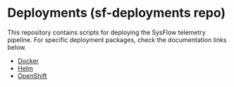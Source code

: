 # Deployments (sf-deployments repo)

This repository contains scripts for deploying the SysFlow telemetry pipeline. For specific deployment packages, check the documentation links below.

- [Docker](https://sysflow.readthedocs.io/en/latest/docker.html)
- [Helm](https://sysflow.readthedocs.io/en/latest/helm.html)
- [OpenShift](https://sysflow.readthedocs.io/en/latest/operator.html)

